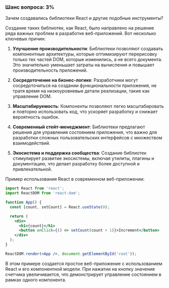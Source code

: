 ### Шанс вопроса: 3%

Зачем создавались библиотеки React и другие подобные инструменты?

Создание таких библиотек, как React, было направлено на решение ряда важных проблем в разработке веб-приложений. Вот несколько ключевых причин:

1. **Улучшение производительности**: Библиотеки позволяют создавать компонентные архитектуры, которые оптимизируют перерисовку только тех частей DOM, которые изменились, а не всего документа. Это значительно уменьшает затраты на вычисления и повышает производительность приложений.

2. **Сосредоточение на бизнес-логике**: Разработчики могут сосредоточиться на создании функциональности приложения, не тратя время на низкоуровневые детали реализации, такие как управление DOM.

3. **Масштабируемость**: Компоненты позволяют легко масштабировать и повторно использовать код, что ускоряет разработку и снижает вероятность ошибок.

4. **Современный стейт-менеджмент**: Библиотеки предлагают решения для управления состоянием приложения, что важно для разработки сложных пользовательских интерфейсов с множеством взаимодействий.

5. **Экосистема и поддержка сообщества**: Создание библиотек стимулирует развитие экосистемы, включая утилиты, плагины и документацию, что делает разработку более доступной и привлекательной.

Пример использования React в современном веб-приложении:

```jsx
import React from 'react';
import ReactDOM from 'react-dom';

function App() {
  const [count, setCount] = React.useState(0);

  return (
    <div>
      <h1>{count}</h1>
      <button onClick={() => setCount(count + 1)}>Increment</button>
    </div>
  );
}

ReactDOM.render(<App />, document.getElementById('root'));
```

В этом примере создается простое веб-приложение с использованием React и его компонентной модели. При нажатии на кнопку значение счетчика увеличивается, что демонстрирует управление состоянием в рамках одного компонента.